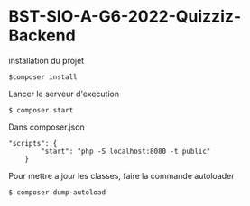 # BST-SIO-A-G6-2022-Quizziz-Backend

installation du projet
````
$composer install
`````

Lancer le serveur d'execution
````
$ composer start
````

Dans composer.json
````
"scripts": {
        "start": "php -S localhost:8080 -t public"
    }
````

Pour mettre a jour les classes, faire la commande autoloader
````
$ composer dump-autoload
````